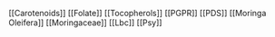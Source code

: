 [[Carotenoids]]
[[Folate]]
[[Tocopherols]]
[[PGPR]]
[[PDS]]
[[Moringa Oleifera]]
[[Moringaceae]]
[[Lbc]]
[[Psy]]
